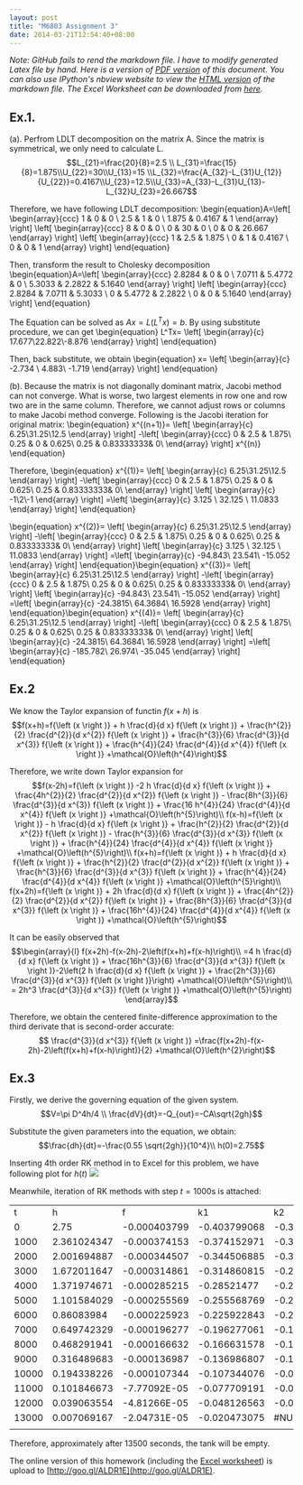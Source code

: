 ```yaml
---
layout: post
title: "M6803 Assignment 3"
date: 2014-03-21T12:54:40+08:00
---
```


<i>Note: GitHub fails to rend the markdown file. I have to modify generated Latex file by hand. Here is a version of [PDF version](https://wanglongqi.github.io/public/res/M6803.pdf) of this document. You can also use IPython's nbview website to view the [HTML version](http://goo.gl/f8JAZ4) of the markdown file. The Excel Worksheet can be downloaded from [here](https://wanglongqi.github.io/public/res/RK4.xlsx).</i>

## Ex.1. 
(a). Perfrom LDLT decomposition on the matrix A. Since the matrix is symmetrical, we only need to calculate L.
$$L_{21}=\frac{20}{8}=2.5 \\ L_{31}=\frac{15}{8}=1.875\\U_{22}=30\\U_{13}=15
\\L_{32}=\frac{A_{32}-L_{31}U_{12}}{U_{22}}=0.4167\\U_{23}=12.5\\U_{33}=A_{33}-L_{31}U_{13}-L_{32}U_{23}=26.667$$

Therefore, we have following LDLT decomposition:
\begin{equation}A=\left[
\begin{array}{ccc}
1 & 0 & 0 \\ 
2.5 & 1 & 0 \\ 
1.875 & 0.4167 & 1
\end{array} \right] 
\left[
\begin{array}{ccc}
8 & 0 & 0 \\ 
0 & 30 & 0 \\ 
0 & 0 & 26.667
\end{array} \right]
\left[
\begin{array}{ccc}
1 & 2.5 & 1.875 \\ 
0 & 1 & 0.4167 \\ 
0 & 0 & 1
\end{array} \right] 
\end{equation}

Then, transform the result to Cholesky decomposition
\begin{equation}A=\left[
\begin{array}{ccc}
2.8284 & 0 & 0 \\ 
7.0711 & 5.4772 & 0 \\ 
5.3033 & 2.2822 & 5.1640
\end{array} \right] 
\left[
\begin{array}{ccc}
2.8284 & 7.0711 & 5.3033 \\ 
0 & 5.4772 & 2.2822 \\ 
0 & 0 & 5.1640
\end{array} \right] 
\end{equation}

The Equation can be solved as $Ax=L(L^Tx)=b$. By using substitute procedure, we can get
\begin{equation} L^Tx=
\left[
\begin{array}{c}
17.677\\22.822\\-8.876
\end{array} \right] 
\end{equation}

Then, back substitute, we obtain
\begin{equation} x=
\left[
\begin{array}{c}
-2.734 \\  4.883\\ -1.719
\end{array} \right] 
\end{equation}

(b). Because the matrix is not diagonally dominant matrix, Jacobi method can not converge. What is worse, two largest elements in row one and row two are in the same column. Therefore, we cannot adjust rows or columns to make Jacobi method converge. Following is the Jacobi iteration for original matrix:
\begin{equation} x^{(n+1)}=
\left[
\begin{array}{c}
6.25\\31.25\\12.5
\end{array} \right] 
-\left[
\begin{array}{ccc}
0 &         2.5       &  1.875\\
0.25      &  0       &  0.625\\
0.25      &  0.83333333&  0\\
\end{array} \right] x^{(n)}
\end{equation}

Therefore,
\begin{equation} x^{(1)}=
\left[
\begin{array}{c}
6.25\\31.25\\12.5
\end{array} \right] 
-\left[
\begin{array}{ccc}
0 &         2.5       &  1.875\\
0.25      &  0       &  0.625\\
0.25      &  0.83333333&  0\\
\end{array} \right] 
\left[
\begin{array}{c}
-1\\2\\-1
\end{array} \right] 
=\left[
\begin{array}{c}
3.125   \\  32.125    \\ 11.0833
\end{array} \right] 
\end{equation}

\begin{equation} x^{(2)}=
\left[
\begin{array}{c}
6.25\\31.25\\12.5
\end{array} \right] 
-\left[
\begin{array}{ccc}
0 &         2.5       &  1.875\\
0.25      &  0       &  0.625\\
0.25      &  0.83333333&  0\\
\end{array} \right] 
\left[
\begin{array}{c}
3.125   \\  32.125    \\ 11.0833
\end{array} \right] 
=\left[
\begin{array}{c}
-94.843\\
 23.541\\
-15.052
\end{array} \right] 
\end{equation}\begin{equation} x^{(3)}=
\left[
\begin{array}{c}
6.25\\31.25\\12.5
\end{array} \right] 
-\left[
\begin{array}{ccc}
0 &         2.5       &  1.875\\
0.25      &  0       &  0.625\\
0.25      &  0.83333333&  0\\
\end{array} \right] 
\left[
\begin{array}{c}
-94.843\\
 23.541\\
-15.052
\end{array} \right] 
=\left[
\begin{array}{c}
-24.3815\\
 64.3684\\
 16.5928
\end{array} \right] 
\end{equation}\begin{equation} x^{(4)}=
\left[
\begin{array}{c}
6.25\\31.25\\12.5
\end{array} \right] 
-\left[
\begin{array}{ccc}
0 &         2.5       &  1.875\\
0.25      &  0       &  0.625\\
0.25      &  0.83333333&  0\\
\end{array} \right] 
\left[
\begin{array}{c}
-24.3815\\
 64.3684\\
 16.5928
\end{array} \right] 
=\left[
\begin{array}{c}
-185.782\\
  26.974\\
 -35.045
\end{array} \right] 
\end{equation}

## Ex.2
We know the Taylor expansion of functin $f(x+h)$ is
$$f(x+h)=f{\left (x \right )} + h  \frac{d}{d x} f{\left (x \right )} + \frac{h^{2}}{2}  \frac{d^{2}}{d x^{2}}  f{\left (x \right )} + \frac{h^{3}}{6}  \frac{d^{3}}{d x^{3}}  f{\left (x \right )}  + \frac{h^{4}}{24} \frac{d^{4}}{d x^{4}}  f{\left (x \right )} +\mathcal{O}\left(h^{4}\right)$$

Therefore, we write down Taylor expansion for 
$$f(x-2h)=f{\left (x \right )} -2 h  \frac{d}{d x} f{\left (x \right )} + \frac{4h^{2}}{2}  \frac{d^{2}}{d x^{2}}  f{\left (x \right )} - \frac{8h^{3}}{6}  \frac{d^{3}}{d x^{3}}  f{\left (x \right )}  + \frac{16 h^{4}}{24} \frac{d^{4}}{d x^{4}}  f{\left (x \right )} +\mathcal{O}\left(h^{5}\right)\\
f(x-h)=f{\left (x \right )} - h  \frac{d}{d x} f{\left (x \right )} + \frac{h^{2}}{2}  \frac{d^{2}}{d x^{2}}  f{\left (x \right )} - \frac{h^{3}}{6}  \frac{d^{3}}{d x^{3}}  f{\left (x \right )}  + \frac{h^{4}}{24} \frac{d^{4}}{d x^{4}}  f{\left (x \right )} +\mathcal{O}\left(h^{5}\right)\\
f(x+h)=f{\left (x \right )} + h  \frac{d}{d x} f{\left (x \right )} + \frac{h^{2}}{2}  \frac{d^{2}}{d x^{2}}  f{\left (x \right )} + \frac{h^{3}}{6}  \frac{d^{3}}{d x^{3}}  f{\left (x \right )}  + \frac{h^{4}}{24} \frac{d^{4}}{d x^{4}}  f{\left (x \right )} +\mathcal{O}\left(h^{5}\right)\\
f(x+2h)=f{\left (x \right )} + 2h  \frac{d}{d x} f{\left (x \right )} + \frac{4h^{2}}{2}  \frac{d^{2}}{d x^{2}}  f{\left (x \right )} + \frac{8h^{3}}{6}  \frac{d^{3}}{d x^{3}}  f{\left (x \right )}  + \frac{16h^{4}}{24} \frac{d^{4}}{d x^{4}}  f{\left (x \right )} +\mathcal{O}\left(h^{5}\right)$$

It can be easily observed that 
$$\begin{array}{l}
f(x+2h)-f(x-2h)-2\left(f(x+h)+f(x-h)\right)\\
=4 h  \frac{d}{d x} f{\left (x \right )} + \frac{16h^{3}}{6}  \frac{d^{3}}{d x^{3}}  f{\left (x \right )}-2\left(2 h  \frac{d}{d x} f{\left (x \right )} + \frac{2h^{3}}{6}  \frac{d^{3}}{d x^{3}}  f{\left (x \right )}\right)  +\mathcal{O}\left(h^{5}\right)\\
= 2h^3  \frac{d^{3}}{d x^{3}}  f{\left (x \right )} +\mathcal{O}\left(h^{5}\right)
\end{array}$$

Therefore, we obtain the centered finite-difference approximation to the third derivate that is second-order accurate:
$$ \frac{d^{3}}{d x^{3}}  f{\left (x \right )} =\frac{f(x+2h)-f(x-2h)-2\left(f(x+h)+f(x-h)\right)}{2} +\mathcal{O}\left(h^{2}\right)$$

## Ex.3
Firstly, we derive the governing equation of the given system.
$$V=\pi D^4h/4 \\
\frac{dV}{dt}=-Q_{out}=-CA\sqrt{2gh}$$

Substitute the given parameters into the equation, we obtain:
$$\frac{dh}{dt}=-\frac{0.55 \sqrt{2gh}}{10^4}\\
h(0)=2.75$$

Inserting 4th order RK method in to Excel for this problem, we have following plot for $h(t)$
![](http://wanglongqi.github.io/public/images/RK100.png)

Meanwhile, iteration of RK methods with step $t=1000$s is attached:

<table>
    <tr>
        <td>t</td>
        <td>h</td>
        <td>f</td>
        <td>k1</td>
        <td>k2</td>
        <td>k3</td>
        <td>k4</td>
    </tr>
    <tr>
        <td>0</td>
        <td>2.75</td>
        <td>-0.000403799</td>
        <td>-0.403799068</td>
        <td>-0.388693465</td>
        <td>-0.3892691</td>
        <td>-0.374129719</td>
    </tr>
    <tr>
        <td>1000</td>
        <td>2.361024347</td>
        <td>-0.000374153</td>
        <td>-0.374152971</td>
        <td>-0.359024038</td>
        <td>-0.359648126</td>
        <td>-0.344479461</td>
    </tr>
    <tr>
        <td>2000</td>
        <td>2.001694887</td>
        <td>-0.000344507</td>
        <td>-0.344506885</td>
        <td>-0.329350421</td>
        <td>-0.330031862</td>
        <td>-0.314827988</td>
    </tr>
    <tr>
        <td>3000</td>
        <td>1.672011647</td>
        <td>-0.000314861</td>
        <td>-0.314860815</td>
        <td>-0.299671369</td>
        <td>-0.300421766</td>
        <td>-0.285174771</td>
    </tr>
    <tr>
        <td>4000</td>
        <td>1.371974671</td>
        <td>-0.000285215</td>
        <td>-0.28521477</td>
        <td>-0.269985097</td>
        <td>-0.270819965</td>
        <td>-0.255518962</td>
    </tr>
    <tr>
        <td>5000</td>
        <td>1.101584029</td>
        <td>-0.000255569</td>
        <td>-0.255568769</td>
        <td>-0.240288934</td>
        <td>-0.241229683</td>
        <td>-0.225859126</td>
    </tr>
    <tr>
        <td>6000</td>
        <td>0.86083984</td>
        <td>-0.000225923</td>
        <td>-0.225922843</td>
        <td>-0.210578713</td>
        <td>-0.211656061</td>
        <td>-0.196192678</td>
    </tr>
    <tr>
        <td>7000</td>
        <td>0.649742329</td>
        <td>-0.000196277</td>
        <td>-0.196277061</td>
        <td>-0.180847533</td>
        <td>-0.182107814</td>
        <td>-0.166514572</td>
    </tr>
    <tr>
        <td>8000</td>
        <td>0.468291941</td>
        <td>-0.000166632</td>
        <td>-0.166631578</td>
        <td>-0.151083097</td>
        <td>-0.152600965</td>
        <td>-0.136813845</td>
    </tr>
    <tr>
        <td>9000</td>
        <td>0.316489683</td>
        <td>-0.000136987</td>
        <td>-0.136986807</td>
        <td>-0.121261112</td>
        <td>-0.123168435</td>
        <td>-0.10706284</td>
    </tr>
    <tr>
        <td>10000</td>
        <td>0.194338226</td>
        <td>-0.000107344</td>
        <td>-0.107344076</td>
        <td>-0.091325871</td>
        <td>-0.093889789</td>
        <td>-0.077173919</td>
    </tr>
    <tr>
        <td>11000</td>
        <td>0.101846673</td>
        <td>-7.77092E-05</td>
        <td>-0.077709191</td>
        <td>-0.061114172</td>
        <td>-0.065014768</td>
        <td>-0.046731644</td>
    </tr>
    <tr>
        <td>12000</td>
        <td>0.039063554</td>
        <td>-4.81266E-05</td>
        <td>-0.048126563</td>
        <td>-0.029822809</td>
        <td>-0.037842242</td>
        <td>-0.008509661</td>
    </tr>
    <tr>
        <td>13000</td>
        <td>0.007069167</td>
        <td>-2.04731E-05</td>
        <td>-0.020473075</td>
        <td>#NUM!</td>
        <td>#NUM!</td>
        <td>#NUM!</td>
    </tr>
    <tr>
        <td></td>
        <td></td>
        <td></td>
        <td></td>
        <td></td>
        <td></td>
        <td></td>
    </tr>
</table>

Therefore, approximately after 13500 seconds, the tank will be empty.

The online version of this homework (including the [Excel worksheet](https://wanglongqi.github.io/public/res/RK4.xlsx)) is upload to [http://goo.gl/ALDR1E](http://goo.gl/ALDR1E). 

